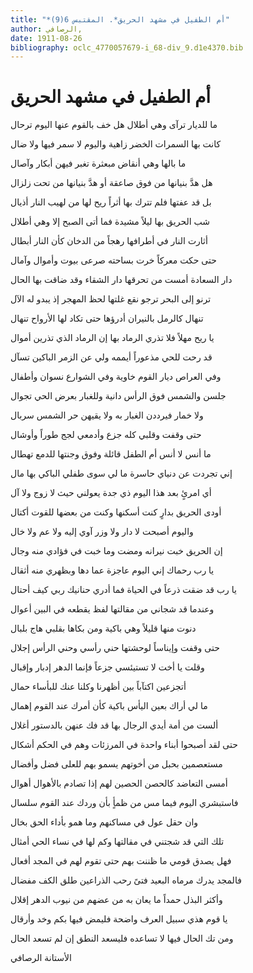```yaml
---
title: "*أم الطفيل في مشهد الحريق*. المقتبس 6(9)"
author: الرصافي, 
date: 1911-08-26
bibliography: oclc_4770057679-i_68-div_9.d1e4370.bib
---
```




#  أم الطفيل   في مشهد الحريق 


 ما للديار ترآى وهي أطلال   هل خف بالقوم عنها اليوم ترحال  

 كانت بها السمرات الخضر زاهية   واليوم لا سمر فيها ولا ضال  

 ما بالها وهي أنقاض مبعثرة   تغبر فيهن أبكار وآصال  

 هل هدَّ بنيانها من فوق صاعقة   أو هدَّ بنيانها من تحت زلزال  

 بل قد عفتها فلم تترك بها أثراً   ريح لها من لهيب النار أذيال  

 شب الحريق بها ليلاً مشيدة   فما أتى الصبح إلا وهي أطلال  

 أثارت النار في أطرافها رهجاً   من الدخان كأن النار أبطال  

 حتى حكت معركاً خرت بساحته   صرعى بيوت وأموال وآمال  
 
 دار السعادة أمست من تحرقها   دار الشقاء وقد ضاقت بها الحال  

 ترنو إلى البحر ترجو نقع غلتها   لحظ المهجر إذ يبدو له الآل  

 تنهال كالرمل بالنيران أدرؤها   حتى تكاد لها الأرواح تنهال  

 يا ريح مهلاً فلا تذري الرماد بها   إن الرماد الذي تذرين أموال  

 قد رحت للحي مذعوراً أيممه   ولي عن الزمر الباكين تسآل  

 وفي العراص ديار القوم خاوية   وفي الشوارع نسوان وأطفال  

 جلسن والشمس فوق الرأس دانية   وللغبار بعرض الحي تجوال  

 ولا خمار فيرددن الغبار به   ولا يقيهن حر الشمس سربال  

 حتى وقفت وقلبي كله جزع   وأدمعي لجج طوراً وأوشال  

 ما أنس لا أنس أم الطفل قائلة   وفوق وجنتها للدمع تهطال  

 إني تجردت عن دنياي حاسرة   ما لي سوى طفلي الباكي بها مال  

 أي امرئٍ بعد هذا اليوم ذي جدة   يعولني حيث لا زوج ولا آل  

 أودى الحريق بدارٍ كنت أسكنها   وكنت من بعضها للقوت أكتال  

 واليوم أصبحت لا دار ولا وزر   آوي إليه ولا عم ولا خال  

 إن الحريق خبت نيرانه ومضت   وما خبت في فؤادي منه وجال  

 يا رب رحماك إني اليوم عاجزة   عما دها وبظهري منه أثقال  

 يا رب قد ضقت ذرعاً في الحياة فما   أدري حنانيك ربي كيف أحتال  
  
 وعندما قد شجاني من مقالتها   لفظ يقطعه في البين أعوال  

 دنوت منها قليلاً وهي باكية   ومن بكاها بقلبي هاج بلبال  

 حتى وقفت وإيناساً لوحشتها   حني رأسي وحني الرأس إجلال  

 وقلت يا أخت لا تستيئسي جزعاً   فإنما الدهر إدبار وإقبال  

 أتجزعين اكتآباً بين أظهرنا   وكلنا عنك للبأساء حمال  

 ما لي أراك بعين اليأس باكية   كأن أمرك عند القوم إهمال  

 ألست من أمة أيدي الرجال بها   قد فك عنهن بالدستور أغلال  

 حتى لقد أصبحوا أبناء واحدة   في المرزئات وهم في الحكم أشكال  

 مستعصمين بحبل من أخوتهم   يسمو بهم للعلى فضل وأفضال  

 أمسى التعاضد كالحصن الحصين لهم   إذا تصادم بالأهوال أهوال  

 فاستبشري اليوم فيما مس من ظمأٍ   بأن وردك عند القوم سلسال  

 وان حقل عول في مساكنهم   وما همو بأداء الحق بخال  

 تلك التي قد شجتني في مقالتها   وكم لها في نساء الحي أمثال  

 فهل يصدق قومي ما ظننت بهم   حتى تقوم لهم في المجد أفعال  

 فالمجد يدرك مرماه البعيد فتىً   رحب الذراعين طلق الكف مفضال  

 وأكثر البذل حمداً ما يعان به   من عضهم من نيوب الدهر إقلال  

 يا قوم هذي سبيل العرف واضحة   فليمض فيها بكم وخد وأرقال  

 ومن تك الحال فيها لا تساعده   فليسعد النطق إن لم تسعد الحال  

 الأستانة  الرصافي 
